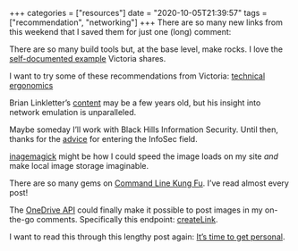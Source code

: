 +++
categories = ["resources"]
date = "2020-10-05T21:39:57"
tags = ["recommendation", "networking"]
+++
There are so many new links from this weekend that I saved them for just one (long) comment:

There are so many build tools but, at the base level, make rocks. I love the [self-documented example](https://victoria.dev/blog/how-to-create-a-self-documenting-makefile/) Victoria shares.

I want to try some of these recommendations from Victoria: [technical ergonomics](https://victoria.dev/blog/technical-ergonomics-for-the-efficient-developer/)

Brian Linkletter’s [content](http://www.brianlinkletter.com/) may be a few years old, but his insight into network emulation is unparalleled.

Maybe someday I’ll work with Black Hills Information Security. Until then, thanks for the [advice](https://m.youtube.com/watch?v=Uv-AfK7PkxU) for entering the InfoSec field.

[inagemagick](http://www.brianlinkletter.com/process-images-for-your-blog-with-imagemagick/#more-4257) might be how I could speed the image loads on my site *and* make local image storage imaginable.

There are so many gems on [Command Line Kung Fu](http://blog.commandlinekungfu.com/search?updated-max=2009-03-04T05:00:00-05:00&max-results=7&start=173&by-date=false&m=1). I’ve read almost every post!

The [OneDrive API](https://docs.microsoft.com/en-us/onedrive/developer/rest-api/?view=odsp-graph-online) could finally make it possible to post images in my on-the-go comments. Specifically this endpoint: [createLink](https://docs.microsoft.com/en-us/onedrive/developer/rest-api/api/driveitem_createlink?view=odsp-graph-online).

I want to read this through this lengthy post again: [It’s time to get personal](https://24ways.org/2019/its-time-to-get-personal/).
